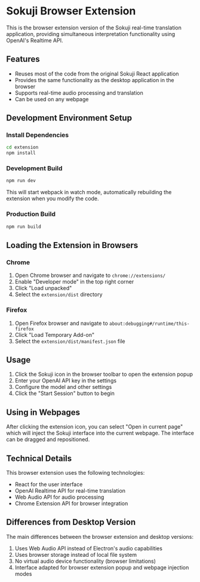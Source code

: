# Sokuji Browser Extension

This is the browser extension version of the Sokuji real-time translation application, providing simultaneous interpretation functionality using OpenAI's Realtime API.

## Features

- Reuses most of the code from the original Sokuji React application
- Provides the same functionality as the desktop application in the browser
- Supports real-time audio processing and translation
- Can be used on any webpage

## Development Environment Setup

### Install Dependencies

```bash
cd extension
npm install
```

### Development Build

```bash
npm run dev
```

This will start webpack in watch mode, automatically rebuilding the extension when you modify the code.

### Production Build

```bash
npm run build
```

## Loading the Extension in Browsers

### Chrome

1. Open Chrome browser and navigate to `chrome://extensions/`
2. Enable "Developer mode" in the top right corner
3. Click "Load unpacked"
4. Select the `extension/dist` directory

### Firefox

1. Open Firefox browser and navigate to `about:debugging#/runtime/this-firefox`
2. Click "Load Temporary Add-on"
3. Select the `extension/dist/manifest.json` file

## Usage

1. Click the Sokuji icon in the browser toolbar to open the extension popup
2. Enter your OpenAI API key in the settings
3. Configure the model and other settings
4. Click the "Start Session" button to begin

## Using in Webpages

After clicking the extension icon, you can select "Open in current page" which will inject the Sokuji interface into the current webpage. The interface can be dragged and repositioned.

## Technical Details

This browser extension uses the following technologies:

- React for the user interface
- OpenAI Realtime API for real-time translation
- Web Audio API for audio processing
- Chrome Extension API for browser integration

## Differences from Desktop Version

The main differences between the browser extension and desktop versions:

1. Uses Web Audio API instead of Electron's audio capabilities
2. Uses browser storage instead of local file system
3. No virtual audio device functionality (browser limitations)
4. Interface adapted for browser extension popup and webpage injection modes
